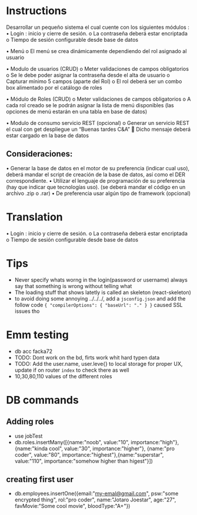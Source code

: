# Instructions
Desarrollar un pequeño sistema el cual cuente con los siguientes módulos :
•	Login : inicio y cierre de sesión.
o	La contraseña deberá estar encriptada
o	Tiempo de sesión configurable desde base de datos

•	Menú 
o	El menú se crea dinámicamente dependiendo del rol asignado al usuario

•	Modulo de usuarios (CRUD)
o	Meter validaciones de campos obligatorios
o	Se le debe poder asignar la contraseña desde el alta de usuario
o	Capturar mínimo 5 campos (aparte del Rol)
o	El rol deberá ser un combo box alimentado por el catálogo de roles

•	Módulo de Roles (CRUD)
o	Meter validaciones de campos obligatorios
o	A cada rol creado se le podrán asignar la lista de menú disponibles (las opciones de menú estarán en una tabla en base de datos)

•	Modulo de consumo servicio REST  (opcional)
o	Generar un servicio REST el cual con get despliegue un “Buenas tardes C&A”
	Dicho mensaje deberá estar cargado en la base de datos

## Consideraciones:
•	Generar la base de datos en el motor de su preferencia (indicar cual uso), deberá mandar el script de creación de la base de datos, así como el DER correspondiente.
•	Utilizar el lenguaje de programación de su preferencia (hay que indicar que tecnologías uso). (se deberá mandar el código en un archivo .zip o .rar)
•	De preferencia usar algún tipo de framework (opcional)

<!-- !---------------- -->
# Translation
•	Login : inicio y cierre de sesión.
o	La contraseña deberá estar encriptada
o	Tiempo de sesión configurable desde base de datos

# Tips
- Never specify whats worng in the login(password or username) always say that something is wrong without telling what
- The loading stuff that shows latetly is called an skeleton (react-skeleton)
- to avoid doing some annoying ../../../, add a `jsconfig.json` and add the follow code `{ "compilerOptions": { "baseUrl": "." } }` caused SSL issues tho

# Emm testing
- db acc facka72
- TODO: Dont work on the bd, firts work whit hard typen data
- TODO: Add the user.name, user.leve{} to local storage for proper UX, update if on router `index` to check there as well
- 10,30,80,110 values of the different roles

# DB commands
## Adding roles
- use jobTest
- db.roles.insertMany([{name:"noob", value:"10", importance:"high"}, {name:"kinda cool", value:"30", importance:"higher"}, {name:"pro coder", value:"80", importance:"highest"},{name:"superstar", value:"110", importance:"somehow higher than higest"}])

## creating first user
- db.employees.insertOne({email:"my-emal@gmail.com", psw:"some encrypted thing", rol:"pro coder", name:"Jotaro Joestar", age:"27",  favMovie:"Some cool movie", bloodType:"A+"})